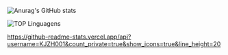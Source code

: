 
![Anurag's GitHub stats](https://github-readme-stats.vercel.app/api?username=danisoaresl&show_icons=true&theme=radical)

![TOP Linguagens](https://github-readme-stats.vercel.app/api/top-langs/?username=danisoaresl&layout=compact&theme=dracula)

https://github-readme-stats.vercel.app/api?username=KJZH001&count_private=true&show_icons=true&line_height=20
